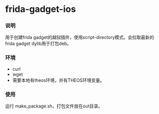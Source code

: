 # frida-gadget-ios

### 说明
用于创建frida gadget的越狱插件，使用script-directory模式。会拉取最新的frida gadget dylib用于打包deb。

### 环境
- curl
- wget
- 需要本地有theos环境，并有THEOS环境变量。

### 使用
运行 make_package.sh，打包文件放在out目录。
